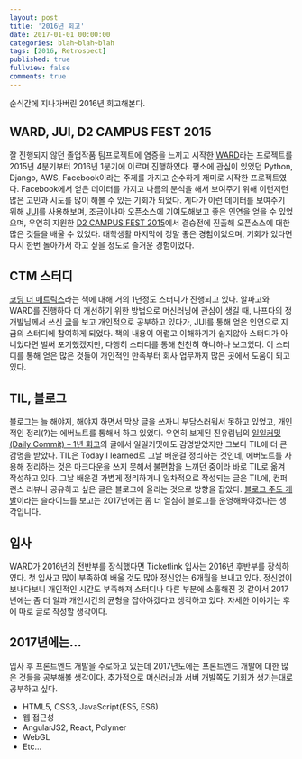 ```yaml
---
layout: post
title: '2016년 회고'
date: 2017-01-01 00:00:00
categories: blah~blah~blah
tags: [2016, Retrospect]
published: true
fullview: false
comments: true
---
```


순식간에 지나가버린 2016년 회고해본다.

## WARD, JUI, D2 CAMPUS FEST 2015

잘 진행되지 않던 졸업작품 팀프로젝트에 염증을 느끼고 시작한 [WARD](https://github.com/pjwards/ward)라는 프로젝트를 2015년 4분기부터 2016년 1분기에 이르며 진행하였다. 평소에 관심이 있었던 Python, Django, AWS, Facebook이라는 주제를 가지고 순수하게 재미로 시작한 프로젝트였다. Facebook에서 얻은 데이터를 가지고 나름의 분석을 해서 보여주기 위해 이런저런 많은 고민과 시도를 많이 해볼 수 있는 기회가 되었다. 게다가 이런 데이터를 보여주기 위해 [JUI](https://github.com/juijs/jui)를 사용해보며, 조금이나마 오픈소스에 기여도해보고 좋은 인연을 얻을 수 있었으며, 우연히 지원한 [D2 CAMPUS FEST 2015](http://d2campusfest.kr/2015/)에서 결승전에 진출해 오픈소스에 대한 많은 것들을 배울 수 있었다. 대학생활 마지막에 정말 좋은 경험이었으며, 기회가 있다면 다시 한번 돌아가서 하고 싶을 정도로 즐거운 경험이었다.

## CTM 스터디

[코딩 더 매트릭스](http://book.naver.com/bookdb/book_detail.nhn?bid=9071199)라는 책에 대해 거의 1년정도 스터디가 진행되고 있다. 알파고와 WARD를 진행하다 더 개선하기 위한 방법으로 머신러닝에 관심이 생길 때, 나프다의 정개발님께서 쓰신 [글](http://www.moreagile.net/2015/05/how-to-start-machine-learning-study.html)을 보고 개인적으로 공부하고 있다가, JUI를 통해 얻은 인연으로 지금의 스터디에 참여하게 되었다. 책의 내용이 어렵고 이해하기가 쉽지않아 스터디가 아니었다면 벌써 포기했겠지만, 다행히 스터디를 통해 천천히 하나하나 보고있다. 이 스터디를 통해 얻은 많은 것들이 개인적인 만족부터 회사 업무까지 많은 곳에서 도움이 되고 있다.

## TIL, 블로그

블로그는 늘 해야지, 해야지 하면서 막상 글을 쓰자니 부담스러워서 못하고 있었고, 개인적인 정리(?)는 에버노트를 통해서 하고 있었다. 우연히 보게된 진유림님의 [일일커밋(Daily Commit) – 1년 회고](https://milooy.wordpress.com/2016/07/02/daily-commit-1-year/)의 글에서 일일커밋에도 감명받았지만 그보다 TIL에 더 큰 감명을 받았다. TIL은 Today I learned로 그날 배운걸 정리하는 것인데, 에버노트를 사용해 정리하는 것은 마크다운을 쓰지 못해서 불편함을 느끼던 중이라 바로 TIL로 옮겨 작성하고 있다. 그날 배운걸 가볍게 정리하거나 일차적으로 작성되는 글은 TIL에, 컨퍼런스 리뷰나 공유하고 싶은 글은 블로그에 올리는 것으로 방향을 잡았다. [블로그 주도 개발](http://www.slideshare.net/rockdoli/ss-48806118)이라는 슬라이드를 보고는 2017년에는 좀 더 열심히 블로그를 운영해봐야겠다는 생각입니다.

## 입사

WARD가 2016년의 전반부를 장식했다면 Ticketlink 입사는 2016년 후반부를 장식하였다. 첫 입사고 많이 부족하여 배울 것도 많아 정신없는 6개월을 보내고 있다. 정신없이 보내다보니 개인적인 시간도 부족해져 스터디나 다른 부분에 소홀해진 것 같아서 2017년에는 좀 더 일과 개인시간의 균형을 잡아야겠다고 생각하고 있다. 자세한 이야기는 후에 따로 글로 작성할 생각이다.

## 2017년에는...

입사 후 프론트엔드 개발을 주로하고 있는데 2017년도에는 프론트엔드 개발에 대한 많은 것들을 공부해볼 생각이다. 추가적으로 머신러닝과 서버 개발쪽도 기회가 생기는대로 공부하고 싶다.

* HTML5, CSS3, JavaScript(ES5, ES6)
* 웹 접근성
* AngularJS2, React, Polymer
* WebGL
* Etc...